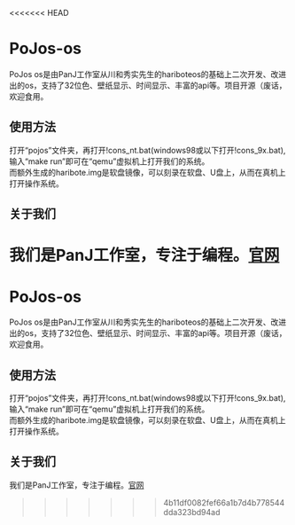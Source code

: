 <<<<<<< HEAD
# PoJos-os

PoJos os是由PanJ工作室从川和秀实先生的hariboteos的基础上二次开发、改进出的os，支持了32位色、壁纸显示、时间显示、丰富的api等。项目开源（废话，欢迎食用。  

## 使用方法

打开“pojos”文件夹，再打开!cons_nt.bat(windows98或以下打开!cons_9x.bat),输入“make run”即可在“qemu”虚拟机上打开我们的系统。  
而额外生成的haribote.img是软盘镜像，可以刻录在软盘、U盘上，从而在真机上打开操作系统。  

## 关于我们

我们是PanJ工作室，专注于编程。[官网](https://www.panj.tk)  
=======
# PoJos-os  
PoJos os是由PanJ工作室从川和秀实先生的hariboteos的基础上二次开发、改进出的os，支持了32位色、壁纸显示、时间显示、丰富的api等。项目开源（废话，欢迎食用。  
  
## 使用方法  
打开“pojos”文件夹，再打开!cons_nt.bat(windows98或以下打开!cons_9x.bat),输入“make run”即可在“qemu”虚拟机上打开我们的系统。  
而额外生成的haribote.img是软盘镜像，可以刻录在软盘、U盘上，从而在真机上打开操作系统。  
  
## 关于我们  
我们是PanJ工作室，专注于编程。[官网](https://panj.tk)
>>>>>>> 4b11df0082fef66a1b7d4b778544dda323bd94ad
